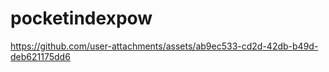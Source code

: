 # pocketindexpow


https://github.com/user-attachments/assets/ab9ec533-cd2d-42db-b49d-deb621175dd6

